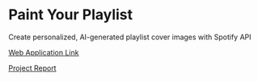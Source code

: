 # Paint Your Playlist
Create personalized, AI-generated playlist cover images with Spotify API

[Web Application Link](https://playlist-cover-image-gen.uw.r.appspot.com/)

[Project Report](https://github.com/TomSeifert44/paint-your-playlist/blob/main/Paint%20Your%20Playlist%20Write-Up.pdf)
